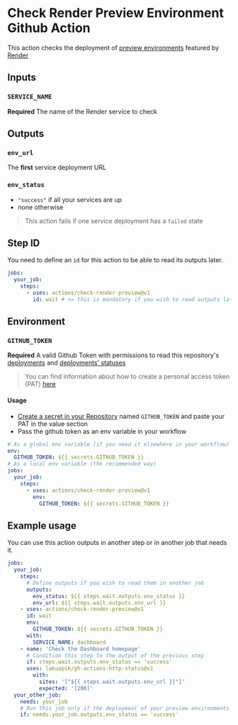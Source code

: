 # Check Render Preview Environment Github Action

This action checks the deployment of [preview environments](https://render.com/docs/preview-environments) featured by [Render](https://render.com/)

## Inputs

### `SERVICE_NAME`

**Required** The name of the Render service to check

## Outputs

### `env_url`

The **first** service deployment URL

### `env_status`

- `"success"` if all your services are up
- none otherwise

> This action fails if one service deployment has a `failed` state


## Step ID

You need to define an `id` for this action to be able to read its outputs later.

```yaml
jobs:
  your_job:
    steps:
      - uses: actions/check-render-preview@v1
        id: wait # <= this is mandatory if you wish to read outputs later in the workflow
```

## Environment

### `GITHUB_TOKEN`

**Required** A valid Github Token with permissions to read this repository's [deployments](https://docs.github.com/en/rest/deployments/deployments#list-deployments) and [deployments' statuses](https://docs.github.com/en/rest/deployments/statuses)

> You can find information about how to create a personal access token (PAT) [here](https://docs.github.com/en/authentication/keeping-your-account-and-data-secure/creating-a-personal-access-token)

#### Usage

- [Create a secret in your Repository](https://docs.github.com/en/actions/security-guides/encrypted-secrets#creating-encrypted-secrets-for-a-repository) named `GITHUB_TOKEN` and paste your PAT in the value section
- Pass the github token as an env variable in your workflow

```yaml
# As a global env variable (if you need it elsewhere in your workflow)
env:
  GITHUB_TOKEN: ${{ secrets.GITHUB_TOKEN }}
# As a local env variable (the recommended way)
jobs:
  your_job:
    steps:
      - uses: actions/check-render-preview@v1
        env:
          GITHUB_TOKEN: ${{ secrets.GITHUB_TOKEN }}
```

## Example usage

You can use this action outputs in another step or in another job that needs it.

```yaml
jobs:
  your_job:
    steps:
      # Define outputs if you wish to read them in another job
      outputs:
        env_status: ${{ steps.wait.outputs.env_status }}
        env_url: ${{ steps.wait.outputs.env_url }}  
    - uses: actions/check-render-preview@v1
      id: wait
      env:
        GITHUB_TOKEN: ${{ secrets.GITHUB_TOKEN }}
      with:
        SERVICE_NAME: dashboard
    - name: 'Check the Dashboard homepage'
      # Condition this step to the output of the previous step
      if: steps.wait.outputs.env_status == 'success'
      uses: lakuapik/gh-actions-http-status@v1
        with:
          sites: '["${{ steps.wait.outputs.env_url }}"]'
          expected: '[200]'
  your_other_job:
    needs: your_job
    # Run this job only if the deployment of your preview environments is successful
    if: needs.your_job.outputs.env_status == 'success'
```